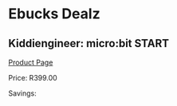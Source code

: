 
# Ebucks Dealz
## Kiddiengineer: micro:bit START
[Product Page](https://www.ebucks.com/web/shop/productSelected.do?prodId=1190782572&catId=1190841123)

Price: R399.00

Savings: 


	